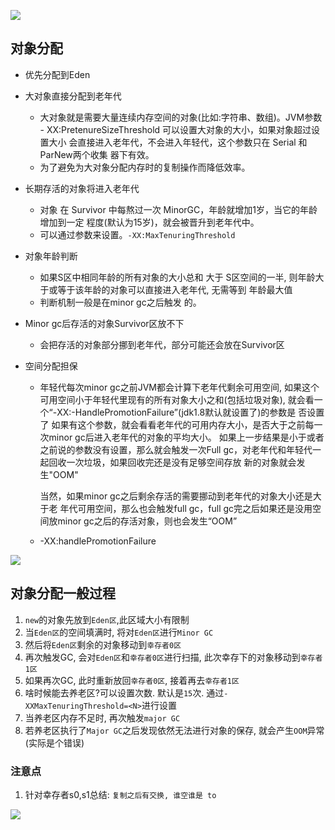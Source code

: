 ![](https://youpaiyun.zongqilive.cn/image/20210115163236.png)





## 对象分配

- 优先分配到Eden

- 大对象直接分配到老年代

  - 大对象就是需要大量连续内存空间的对象(比如:字符串、数组)。JVM参数 - XX:PretenureSizeThreshold 可以设置大对象的大小，如果对象超过设置大小 会直接进入老年代，不会进入年轻代，这个参数只在 Serial 和ParNew两个收集 器下有效。
  - 为了避免为大对象分配内存时的复制操作而降低效率。

- 长期存活的对象将进入老年代

  - 对象 在 Survivor 中每熬过一次 MinorGC，年龄就增加1岁，当它的年龄增加到一定 程度(默认为15岁)，就会被晋升到老年代中。
  - 可以通过参数来设置。`-XX:MaxTenuringThreshold`

- 对象年龄判断
  
  - 如果S区中相同年龄的所有对象的大小总和  大于  S区空间的一半,  则年龄大于或等于该年龄的对象可以直接进入老年代, 无需等到 年龄最大值
  - 判断机制一般是在minor gc之后触发 的。
  
- Minor gc后存活的对象Survivor区放不下

  - 会把存活的对象部分挪到老年代，部分可能还会放在Survivor区

- 空间分配担保
  
  - 年轻代每次minor gc之前JVM都会计算下老年代剩余可用空间, 如果这个可用空间小于年轻代里现有的所有对象大小之和(包括垃圾对象), 就会看一个“-XX:-HandlePromotionFailure”(jdk1.8默认就设置了)的参数是 否设置了 如果有这个参数，就会看看老年代的可用内存大小，是否大于之前每一次minor gc后进入老年代的对象的平均大小。 如果上一步结果是小于或者之前说的参数没有设置，那么就会触发一次Full gc，对老年代和年轻代一起回收一次垃圾，如果回收完还是没有足够空间存放 新的对象就会发生"OOM"
  
    当然，如果minor gc之后剩余存活的需要挪动到老年代的对象大小还是大于老 年代可用空间，那么也会触发full gc，full gc完之后如果还是没用空间放minor gc之后的存活对象，则也会发生“OOM”
  
  - -XX:handlePromotionFailure





![](https://youpaiyun.zongqilive.cn/image/20210116120725.png)



 



## 对象分配一般过程

1. `new`的对象先放到`Eden区`,此区域大小有限制
2. 当`Eden区`的空间填满时, 将对`Eden区`进行`Minor GC`
3. 然后将`Eden区`剩余的对象移动到`幸存者0区`
4. 再次触发GC, 会对`Eden区`和`幸存者0区`进行扫描, 此次幸存下的对象移动到`幸存者1区`
5. 如果再次GC, 此时重新放回`幸存者0区`, 接着再去`幸存者1区`
6. 啥时候能去养老区?可以设置次数. 默认是`15`次. 通过`-XXMaxTenuringThreshold=<N>`进行设置
7. 当养老区内存不足时, 再次触发`major GC`
8. 若养老区执行了`Major GC`之后发现依然无法进行对象的保存, 就会产生`OOM`异常(实际是个错误)

 

### 注意点

1. 针对幸存者s0,s1总结: `复制之后有交换, 谁空谁是 to`





![](https://youpaiyun.zongqilive.cn/image/20200522164037.png)



























